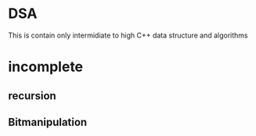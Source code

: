 # DSA
This is contain only intermidiate to high C++ data structure and algorithms

# incomplete

## recursion
## Bitmanipulation